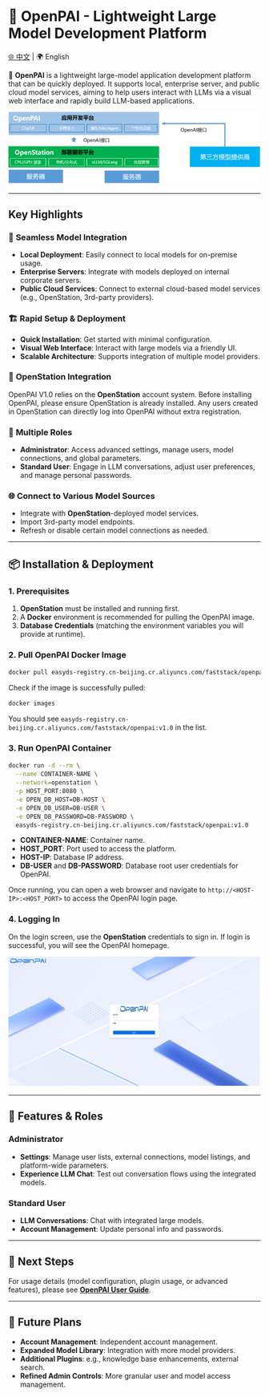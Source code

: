 # 🚀 OpenPAI - Lightweight Large Model Development Platform

<p align="left">
   <a href="./README.md">🌐 中文</a> | 🌍 English  

🎉 **OpenPAI**  is a lightweight large-model application development platform that can be quickly deployed. It supports local, enterprise server, and public cloud model services, aiming to help users interact with LLMs via a visual web interface and rapidly build LLM-based applications.

![](doc/images/v1.0/1.png)

---

## Key Highlights

### 🚀 **Seamless Model Integration**
- **Local Deployment**: Easily connect to local models for on-premise usage.
- **Enterprise Servers**: Integrate with models deployed on internal corporate servers.
- **Public Cloud Services**: Connect to external cloud-based model services (e.g., OpenStation, 3rd-party providers).

### 🏗 **Rapid Setup & Deployment**
- **Quick Installation**: Get started with minimal configuration.
- **Visual Web Interface**: Interact with large models via a friendly UI.
- **Scalable Architecture**: Supports integration of multiple model providers.

### 🔑 **OpenStation Integration**
OpenPAI V1.0 relies on the **OpenStation** account system. Before installing OpenPAI, please ensure OpenStation is already installed. Any users created in OpenStation can directly log into OpenPAI without extra registration.

### 🎯 **Multiple Roles**
- **Administrator**: Access advanced settings, manage users, model connections, and global parameters.
- **Standard User**: Engage in LLM conversations, adjust user preferences, and manage personal passwords.

### 🌐 **Connect to Various Model Sources**
- Integrate with **OpenStation**-deployed model services.
- Import 3rd-party model endpoints.
- Refresh or disable certain model connections as needed.

---

## 📦 Installation & Deployment

### 1. Prerequisites
1. **OpenStation** must be installed and running first.
2. A **Docker** environment is recommended for pulling the OpenPAI image.
3. **Database Credentials** (matching the environment variables you will provide at runtime).

### 2. Pull OpenPAI Docker Image
```bash
docker pull easyds-registry.cn-beijing.cr.aliyuncs.com/faststack/openpai:v1.0
```

Check if the image is successfully pulled:
```bash
docker images
```

You should see `easyds-registry.cn-beijing.cr.aliyuncs.com/faststack/openpai:v1.0` in the list.

### 3. Run OpenPAI Container
```bash
docker run -d --rm \
  --name CONTAINER-NAME \
  --network=openstation \
  -p HOST_PORT:8080 \
  -e OPEN_DB_HOST=DB-HOST \
  -e OPEN_DB_USER=DB-USER \
  -e OPEN_DB_PASSWORD=DB-PASSWORD \
  easyds-registry.cn-beijing.cr.aliyuncs.com/faststack/openpai:v1.0
```
- **CONTAINER-NAME**: Container name.
- **HOST_PORT**: Port used to access the platform.
- **HOST-IP**: Database IP address.
- **DB-USER** and **DB-PASSWORD**: Database root user credentials for OpenPAI.

Once running, you can open a web browser and navigate to `http://<HOST-IP>:<HOST_PORT>` to access the OpenPAI login page.

### 4. Logging In
On the login screen, use the **OpenStation** credentials to sign in. If login is successful, you will see the OpenPAI homepage.

![](doc/images/v1.0/2.png)

---

## 🎉 Features & Roles

### Administrator
- **Settings**: Manage user lists, external connections, model listings, and platform-wide parameters.
- **Experience LLM Chat**: Test out conversation flows using the integrated models.

### Standard User
- **LLM Conversations**: Chat with integrated large models.
- **Account Management**: Update personal info and passwords.

---

## 📖 Next Steps
For usage details (model configuration, plugin usage, or advanced features), please see **[OpenPAI User Guide](./doc/userguide.md)**.

---

## 🔮 Future Plans
- **Account Management**: Independent account management.
- **Expanded Model Library**: Integration with more model providers.
- **Additional Plugins**: e.g., knowledge base enhancements, external search.
- **Refined Admin Controls**: More granular user and model access management.


